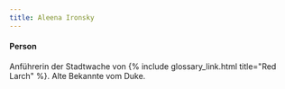```yaml
---
title: Aleena Ironsky
---
```


#### Person

Anführerin der Stadtwache von {% include glossary_link.html title="Red Larch" %}. Alte
Bekannte vom Duke.
